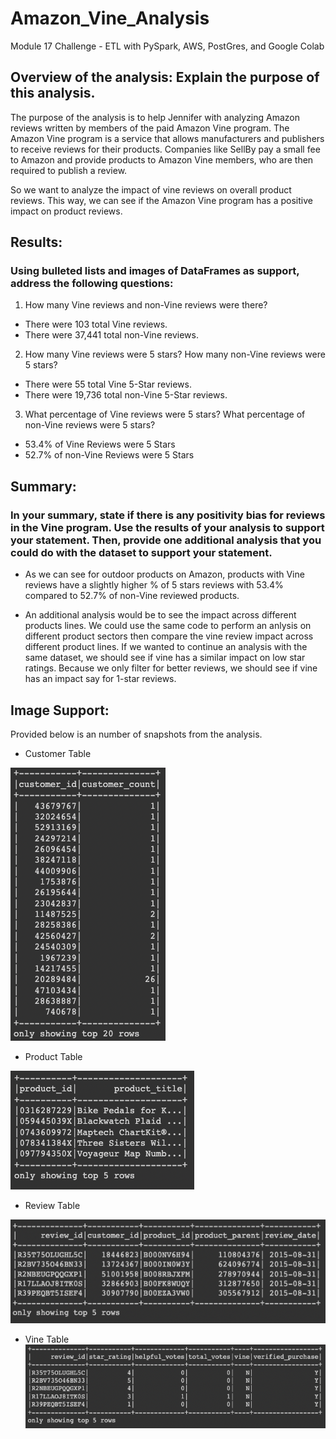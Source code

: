 # Amazon_Vine_Analysis
Module 17 Challenge - ETL with PySpark, AWS, PostGres, and Google Colab


## Overview of the analysis: Explain the purpose of this analysis.

The purpose of the analysis is to help Jennifer with analyzing Amazon reviews written by members of the paid Amazon Vine program. The Amazon Vine program is a service that allows manufacturers and publishers to receive reviews for their products. Companies like SellBy pay a small fee to Amazon and provide products to Amazon Vine members, who are then required to publish a review.

So we want to analyze the impact of vine reviews on overall product reviews. This way, we can see if the Amazon Vine program has a positive impact on product reviews. 

## Results: 
### Using bulleted lists and images of DataFrames as support, address the following questions:

 1. How many Vine reviews and non-Vine reviews were there?
   - There were 103 total Vine reviews.
   - There were 37,441 total non-Vine reviews. 

 2. How many Vine reviews were 5 stars? How many non-Vine reviews were 5 stars?
   - There were 55 total Vine 5-Star reviews.
   - There were 19,736 total non-Vine 5-Star reviews.

 3. What percentage of Vine reviews were 5 stars? What percentage of non-Vine reviews were 5 stars?
   - 53.4% of Vine Reviews were 5 Stars
   - 52.7% of non-Vine Reviews were 5 Stars

## Summary: 
### In your summary, state if there is any positivity bias for reviews in the Vine program. Use the results of your analysis to support your statement. Then, provide one additional analysis that you could do with the dataset to support your statement.

 - As we can see for outdoor products on Amazon, products with Vine reviews have a slightly higher % of 5 stars reviews with 53.4% compared to 52.7% of non-Vine reviewed products. 

- An additional analysis would be to see the impact across different products lines. We could use the same code to perform an anlysis on different product sectors then compare the vine review impact across different product lines. If we wanted to continue an analysis with the same dataset, we should see if vine has a similar impact on low star ratings. Because we only filter for better reviews, we should see if vine has an impact say for 1-star reviews. 


## Image Support:

Provided below is an number of snapshots from the analysis. 

- Customer Table

![dev_1](images/customer_table.png "Dev 1 Image")

- Product Table

![dev_2](images/product_table.png "Dev 2 Image")

- Review Table

![dev_3](images/review_table.png "Dev 3 Image")


- Vine Table
![dev_4](images/vine_table.png "Dev 4 Image")




